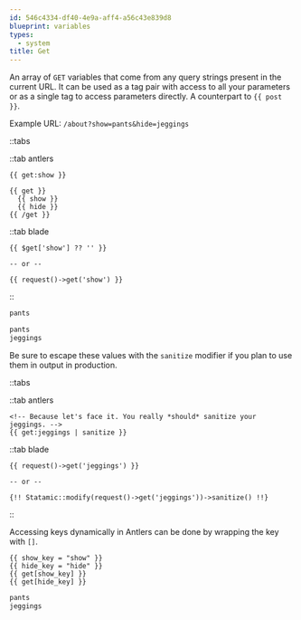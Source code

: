 ```yaml
---
id: 546c4334-df40-4e9a-aff4-a56c43e839d8
blueprint: variables
types:
  - system
title: Get
---
```

An array of `GET` variables that come from any query strings present in the current URL. It can be used as a tag pair with access to all your parameters or as a single tag to access parameters directly. A counterpart to `{{ post }}`.


Example URL: `/about?show=pants&hide=jeggings`

::tabs

::tab antlers
```antlers
{{ get:show }}

{{ get }}
  {{ show }}
  {{ hide }}
{{ /get }}

```
::tab blade
```blade
{{ $get['show'] ?? '' }}

-- or --

{{ request()->get('show') }}
```
::

```html
pants

pants
jeggings
```

Be sure to escape these values with the `sanitize` modifier if you plan to use them in output in production.

::tabs

::tab antlers
```antlers
<!-- Because let's face it. You really *should* sanitize your jeggings. -->
{{ get:jeggings | sanitize }}
```
::tab blade
```blade
{{ request()->get('jeggings') }}

-- or --

{!! Statamic::modify(request()->get('jeggings'))->sanitize() !!}
```
::

Accessing keys dynamically in Antlers can be done by wrapping the key with `[]`.

```antlers
{{ show_key = "show" }}
{{ hide_key = "hide" }}
{{ get[show_key] }}
{{ get[hide_key] }}
```

```html
pants
jeggings
```
